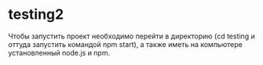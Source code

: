 # testing2
Чтобы запустить проект необходимо перейти в директорию (cd testing и оттуда запустить командой npm start), а также иметь на компьютере установленный node.js и npm.
